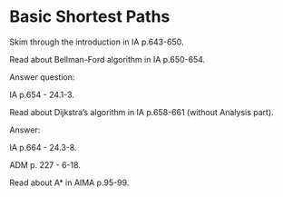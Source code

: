# Basic Shortest Paths

Skim through the introduction in IA p.643-650.

Read about Bellman-Ford algorithm in IA p.650-654.

Answer question:

IA p.654 - 24.1-3.

Read about Dijkstra’s algorithm in IA p.658-661 (without Analysis part).

Answer:

IA p.664 - 24.3-8.

ADM p. 227 - 6-18.

Read about A* in AIMA p.95-99.
